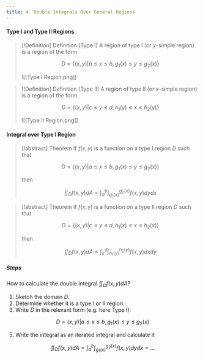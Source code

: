 ```yaml
---
title: 4. Double Integrals Over General Regions
---
```


#### Type I and Type II Regions
>[!Definition] Definition (Type I)
>A region of type I (or $y$-simple region) is a region of the form
>
>$$D=\{(x,y)|a\leq x\leq b,g_{1}(x)\leq y\leq g_{2}(x)\}$$
>
>![[Type I Region.png]]

>[!Definition] Definition (Type II)
>A region of type II (or $x$-simple region) is a region of the form
>
>$$D=\{(x,y)|c\leq y\leq d,h_{1}(y)\leq x\leq h_{2}(y)\}$$
>
>![[Type II Region.png]]

#### Integral over Type I Region
>[!abstract] Theorem
>If $f(x,y)$ is a function on a type I region $D$ such that
>
>$$D=\{(x,y)|a\leq x\leq b,g_{1}(x)\leq y\leq g_{2}(x)\}$$
>
>then
>
>$$\iint_{D}f(x,y)dA=\int_{a}^b \int_{g_{1}(x)}^{g_{2}(x)}f(x,y)dydx$$

>[!abstract] Theorem
>If $f(x,y)$ is a function on a type II region $D$ such that
>
>$$D=\{(x,y)|c\leq y\leq d,h_{1}(x)\leq x\leq h_{2}(x)\}$$
>
>then
>
>$$\iint_{D}f(x,y)dA=\int_{c}^d \int_{h_{1}(y)}^{h_{2}(y)}f(x,y)dxdy$$

##### Steps
How to calculate the double integral $\iint_{D}f(x,y)dA$?
1. Sketch the domain $D$.
2. Determine whether it is a type I or II region.
3. Write $D$ in the relevant form (e.g. here Type I):

$$D={(x,y)|a\leq x\leq b,g_{1}(x)\leq y\leq g_{2}(x)}$$

5. Write the integral as an iterated integral and calculate it

$$\iint_{D}f(x,y)dA=\int_{a}^b \int_{g_{1}(x)}^{g_{2}(x)}f(x,y)dydx=\dots$$
